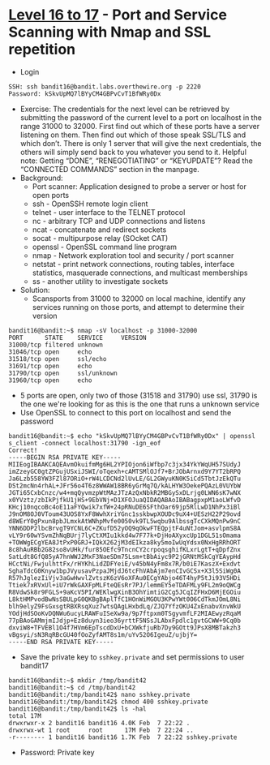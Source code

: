# [Level 16 to 17](https://overthewire.org/wargames/bandit/bandit17.html) - Port and Service Scanning with Nmap and SSL repetition

- Login
```
SSH: ssh bandit16@bandit.labs.overthewire.org -p 2220
Password: kSkvUpMQ7lBYyCM4GBPvCvT1BfWRy0Dx
```
- Exercise: The credentials for the next level can be retrieved by submitting the password of the current level to a port on localhost in the range 31000 to 32000. First find out which of these ports have a server listening on them. Then find out which of those speak SSL/TLS and which don’t. There is only 1 server that will give the next credentials, the others will simply send back to you whatever you send to it. Helpful note: Getting “DONE”, “RENEGOTIATING” or “KEYUPDATE”? Read the “CONNECTED COMMANDS” section in the manpage.
- Background:
  - Port scanner: Application designed to probe a server or host for open ports
  - ssh - OpenSSH remote login client
  - telnet - user interface to the TELNET protocol
  - nc - arbitrary TCP and UDP connections and listens
  - ncat - concatenate and redirect sockets
  - socat - multipurpose relay (SOcket CAT)
  - openssl - OpenSSL command line program
  - nmap - Network exploration tool and security / port scanner
  - netstat - print network connections, routing tables, interface statistics, masquerade connections, and multicast memberships
  - ss - another utility to investigate sockets
- Solution:
  - Scansports from 31000 to 32000 on local machine, identify any services running on those ports, and attempt to determine their version
```
bandit16@bandit:~$ nmap -sV localhost -p 31000-32000
PORT      STATE    SERVICE     VERSION
31000/tcp filtered unknown
31046/tcp open     echo
31518/tcp open     ssl/echo
31691/tcp open     echo
31790/tcp open     ssl/unknown
31960/tcp open     echo

```
  - 5 ports are open, only two of those (31518 and 31790) use ssl, 31790 is the one we're looking for as this is the one that runs a unknown service
  - Use OpenSSL to connect to this port on localhost and send the password
```
bandit16@bandit:~$ echo "kSkvUpMQ7lBYyCM4GBPvCvT1BfWRy0Dx" | openssl s_client -connect localhost:31790 -ign_eof
Correct!
-----BEGIN RSA PRIVATE KEY-----
MIIEogIBAAKCAQEAvmOkuifmMg6HL2YPIOjon6iWfbp7c3jx34YkYWqUH57SUdyJ
imZzeyGC0gtZPGujUSxiJSWI/oTqexh+cAMTSMlOJf7+BrJObArnxd9Y7YT2bRPQ
Ja6Lzb558YW3FZl87ORiO+rW4LCDCNd2lUvLE/GL2GWyuKN0K5iCd5TbtJzEkQTu
DSt2mcNn4rhAL+JFr56o4T6z8WWAW18BR6yGrMq7Q/kALHYW3OekePQAzL0VUYbW
JGTi65CxbCnzc/w4+mqQyvmzpWtMAzJTzAzQxNbkR2MBGySxDLrjg0LWN6sK7wNX
x0YVztz/zbIkPjfkU1jHS+9EbVNj+D1XFOJuaQIDAQABAoIBABagpxpM1aoLWfvD
KHcj10nqcoBc4oE11aFYQwik7xfW+24pRNuDE6SFthOar69jp5RlLwD1NhPx3iBl
J9nOM8OJ0VToum43UOS8YxF8WwhXriYGnc1sskbwpXOUDc9uX4+UESzH22P29ovd
d8WErY0gPxun8pbJLmxkAtWNhpMvfe0050vk9TL5wqbu9AlbssgTcCXkMQnPw9nC
YNN6DDP2lbcBrvgT9YCNL6C+ZKufD52yOQ9qOkwFTEQpjtF4uNtJom+asvlpmS8A
vLY9r60wYSvmZhNqBUrj7lyCtXMIu1kkd4w7F77k+DjHoAXyxcUp1DGL51sOmama
+TOWWgECgYEA8JtPxP0GRJ+IQkX262jM3dEIkza8ky5moIwUqYdsx0NxHgRRhORT
8c8hAuRBb2G82so8vUHk/fur85OEfc9TncnCY2crpoqsghifKLxrLgtT+qDpfZnx
SatLdt8GfQ85yA7hnWWJ2MxF3NaeSDm75Lsm+tBbAiyc9P2jGRNtMSkCgYEAypHd
HCctNi/FwjulhttFx/rHYKhLidZDFYeiE/v45bN4yFm8x7R/b0iE7KaszX+Exdvt
SghaTdcG0Knyw1bpJVyusavPzpaJMjdJ6tcFhVAbAjm7enCIvGCSx+X3l5SiWg0A
R57hJglezIiVjv3aGwHwvlZvtszK6zV6oXFAu0ECgYAbjo46T4hyP5tJi93V5HDi
Ttiek7xRVxUl+iU7rWkGAXFpMLFteQEsRr7PJ/lemmEY5eTDAFMLy9FL2m9oQWCg
R8VdwSk8r9FGLS+9aKcV5PI/WEKlwgXinB3OhYimtiG2Cg5JCqIZFHxD6MjEGOiu
L8ktHMPvodBwNsSBULpG0QKBgBAplTfC1HOnWiMGOU3KPwYWt0O6CdTkmJOmL8Ni
blh9elyZ9FsGxsgtRBXRsqXuz7wtsQAgLHxbdLq/ZJQ7YfzOKU4ZxEnabvXnvWkU
YOdjHdSOoKvDQNWu6ucyLRAWFuISeXw9a/9p7ftpxm0TSgyvmfLF2MIAEwyzRqaM
77pBAoGAMmjmIJdjp+Ez8duyn3ieo36yrttF5NSsJLAbxFpdlc1gvtGCWW+9Cq0b
dxviW8+TFVEBl1O4f7HVm6EpTscdDxU+bCXWkfjuRb7Dy9GOtt9JPsX8MBTakzh3
vBgsyi/sN3RqRBcGU40fOoZyfAMT8s1m/uYv52O6IgeuZ/ujbjY=
-----END RSA PRIVATE KEY-----
```
  - Save the private key to `sshkey.private` and set permissions to user bandit17
```
bandit16@bandit:~$ mkdir /tmp/bandit42
bandit16@bandit:~$ cd /tmp/bandit42
bandit16@bandit:/tmp/bandit42$ nano sshkey.private
bandit16@bandit:/tmp/bandit42$ chmod 400 sshkey.private
bandit16@bandit:/tmp/bandit42$ ls -hal
total 17M
drwxrwxr-x 2 bandit16 bandit16 4.0K Feb  7 22:22 .
drwxrwx-wt 1 root     root      17M Feb  7 22:24 ..
-r-------- 1 bandit16 bandit16 1.7K Feb  7 22:22 sshkey.private
```
- Password: Private key
